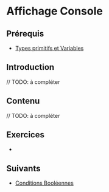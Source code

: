 # Affichage Console

## Prérequis

+ [Types primitifs et Variables]()

## Introduction

// TODO: à compléter

## Contenu

// TODO: à compléter

## Exercices

+

## Suivants

+ [Conditions Booléennes]()
